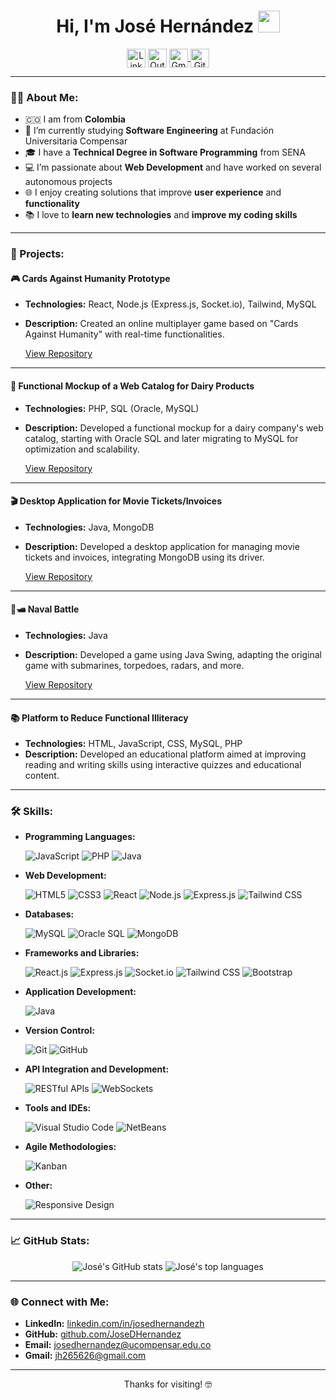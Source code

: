 
<h1 align="center"><b>Hi, I'm José Hernández</b> <img src="https://media.giphy.com/media/hvRJCLFzcasrR4ia7z/giphy.gif" width="35"></h1>


<div>
    <p align="center">
      <a href="https://linkedin.com/in/josedhernandezh" target="blank"><img align="center"
         src="https://img.shields.io/badge/linkedin-%231DA1F2.svg?style=for-the-badge&logo=linkedin&logoColor=white"
         alt="LinkedIn" height="30"/></a>
      <a href="mailto:josedhernandez@ucompensar.edu.co" target="blank"><img align="center" src="https://img.shields.io/badge/outlook-0078D4.svg?style=for-the-badge&logo=microsoft-outlook&logoColor=white" alt="Outlook" height="30"/></a>
        <a href="mailto:jh265626@gmail.com" target="blank">
            <img align="center" src="https://img.shields.io/badge/gmail-D14836.svg?style=for-the-badge&logo=gmail&logoColor=white" alt="Gmail" height="30"/>
        </a>
          <a href="https://github.com/JoseDHernandez" target="blank"><img align="center"
         src="https://img.shields.io/badge/github-181717.svg?style=for-the-badge&logo=github&logoColor=white"
         alt="GitHub" height="30"/></a>
    </p>
</div>


---

### 👨‍💻 About Me:
- 🇨🇴 I am from **Colombia**
- 🌱 I’m currently studying **Software Engineering** at Fundación Universitaria Compensar
- 🎓 I have a **Technical Degree in Software Programming** from SENA
- 💻 I’m passionate about **Web Development** and have worked on several autonomous projects
- 🌐 I enjoy creating solutions that improve **user experience** and **functionality**
- 📚 I love to **learn new technologies** and **improve my coding skills**

---

### 🚀 Projects:

#### **🎮 Cards Against Humanity Prototype**
- **Technologies:** React, Node.js (Express.js, Socket.io), Tailwind, MySQL
- **Description:** Created an online multiplayer game based on "Cards Against Humanity" with real-time functionalities.
  
  [View Repository](https://github.com/JoseDHernandez/CCH) 

---

#### **🛒 Functional Mockup of a Web Catalog for Dairy Products**
- **Technologies:** PHP, SQL (Oracle, MySQL)
- **Description:** Developed a functional mockup for a dairy company's web catalog, starting with Oracle SQL and later migrating to MySQL for optimization and scalability.
  
  [View Repository](https://github.com/JoseDHernandez/Lacteos-superior) 

---

#### **🎬 Desktop Application for Movie Tickets/Invoices**
- **Technologies:** Java, MongoDB
- **Description:** Developed a desktop application for managing movie tickets and invoices, integrating MongoDB using its driver.
  
  [View Repository](https://github.com/JoseDHernandez/cinema-in-java) 

---

#### **🚢🛥️ Naval Battle**
- **Technologies:** Java
- **Description:** Developed a game using Java Swing, adapting the original game with submarines, torpedoes, radars, and more.
  
  [View Repository](https://github.com/JoseDHernandez/Sea-battle) 

---


#### **📚 Platform to Reduce Functional Illiteracy**
- **Technologies:** HTML, JavaScript, CSS, MySQL, PHP
- **Description:** Developed an educational platform aimed at improving reading and writing skills using interactive quizzes and educational content.

---

### 🛠️ Skills:

- **Programming Languages:**
  
  ![JavaScript](https://img.shields.io/badge/-JavaScript-F7DF1E?style=for-the-badge&logo=javascript&logoColor=black)
  ![PHP](https://img.shields.io/badge/-PHP-777BB4?style=for-the-badge&logo=php&logoColor=white)
  ![Java](https://img.shields.io/badge/-Java-007396?style=for-the-badge&logo=java&logoColor=white)
- **Web Development:**
  
  ![HTML5](https://img.shields.io/badge/-HTML5-E34F26?style=for-the-badge&logo=html5&logoColor=white)
  ![CSS3](https://img.shields.io/badge/-CSS3-1572B6?style=for-the-badge&logo=css3&logoColor=white)
  ![React](https://img.shields.io/badge/-React-61DAFB?style=for-the-badge&logo=react&logoColor=black)
  ![Node.js](https://img.shields.io/badge/-Node.js-339933?style=for-the-badge&logo=nodedotjs&logoColor=white)
  ![Express.js](https://img.shields.io/badge/-Express.js-000000?style=for-the-badge&logo=express&logoColor=white)
  ![Tailwind CSS](https://img.shields.io/badge/-Tailwind_CSS-38B2AC?style=for-the-badge&logo=tailwind-css&logoColor=white)
- **Databases:**
  
  ![MySQL](https://img.shields.io/badge/-MySQL-4479A1?style=for-the-badge&logo=mysql&logoColor=white)
  ![Oracle SQL](https://img.shields.io/badge/-Oracle_SQL-F80000?style=for-the-badge&logo=oracle&logoColor=white)
  ![MongoDB](https://img.shields.io/badge/-MongoDB-47A248?style=for-the-badge&logo=mongodb&logoColor=white)
- **Frameworks and Libraries:**
  
  ![React.js](https://img.shields.io/badge/-React.js-61DAFB?style=for-the-badge&logo=react&logoColor=black)
  ![Express.js](https://img.shields.io/badge/-Express.js-000000?style=for-the-badge&logo=express&logoColor=white)
  ![Socket.io](https://img.shields.io/badge/-Socket.io-010101?style=for-the-badge&logo=socket.io&logoColor=white)
  ![Tailwind CSS](https://img.shields.io/badge/-Tailwind_CSS-38B2AC?style=for-the-badge&logo=tailwind-css&logoColor=white)
  ![Bootstrap](https://img.shields.io/badge/-Bootstrap-563D7C?style=for-the-badge&logo=bootstrap&logoColor=white)
- **Application Development:**
  
  ![Java](https://img.shields.io/badge/-Java-007396?style=for-the-badge&logo=java&logoColor=white)
- **Version Control:**
  
  ![Git](https://img.shields.io/badge/-Git-F05032?style=for-the-badge&logo=git&logoColor=white)
  ![GitHub](https://img.shields.io/badge/-GitHub-181717?style=for-the-badge&logo=github&logoColor=white)
- **API Integration and Development:**
  
  ![RESTful APIs](https://img.shields.io/badge/-RESTful_APIs-000000?style=for-the-badge&logo=restful&logoColor=white)
  ![WebSockets](https://img.shields.io/badge/-WebSockets-010101?style=for-the-badge&logo=websockets&logoColor=white)
- **Tools and IDEs:**
  
  ![Visual Studio Code](https://img.shields.io/badge/-Visual_Studio_Code-007ACC?style=for-the-badge&logo=visual-studio-code&logoColor=white)
  ![NetBeans](https://img.shields.io/badge/-NetBeans-1B6AC6?style=for-the-badge&logo=apache-netbeans-ide&logoColor=white)
- **Agile Methodologies:** 

  ![Kanban](https://img.shields.io/badge/-Kanban-007ACC?style=for-the-badge&logo=kanban&logoColor=white)
- **Other:**
  
  ![Responsive Design](https://img.shields.io/badge/-Responsive_Design-0096D6?style=for-the-badge&logo=responsive-design&logoColor=white)

---

### 📈 GitHub Stats:

<p align="center">
  <img src="https://github-readme-stats.vercel.app/api?username=JoseDHernandez&show_icons=true&theme=radical" alt="José's GitHub stats" />
  <img src="https://github-readme-stats.vercel.app/api/top-langs/?username=JoseDHernandez&layout=compact&theme=radical" alt="José's top languages" />
</p>

---

### 🌐 Connect with Me:

- **LinkedIn:** [linkedin.com/in/josedhernandezh](https://linkedin.com/in/josedhernandezh)
- **GitHub:** [github.com/JoseDHernandez](https://github.com/JoseDHernandez)
- **Email:** [josedhernandez@ucompensar.edu.co](mailto:josedhernandez@ucompensar.edu.co)
- **Gmail:** [jh265626@gmail.com](mailto:jh265626@gmail.com)

---

<p align="center">Thanks for visiting! 🤓</p>
